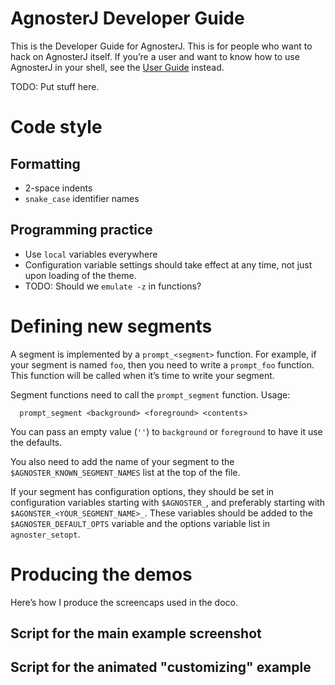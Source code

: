 AgnosterJ Developer Guide
=========================

This is the Developer Guide for AgnosterJ. This is for people who want to hack on AgnosterJ itself. If you’re a user and want to know how to use AgnosterJ in your shell, see the [User Guide](https://github.com/apjanke/agnosterj-zsh-theme/blob/master/doc/UserGuide.md) instead.


TODO: Put stuff here.

# Code style

## Formatting

* 2-space indents
* `snake_case` identifier names

## Programming practice

* Use `local` variables everywhere
* Configuration variable settings should take effect at any time, not just upon loading of the theme.
* TODO: Should we `emulate -z` in functions?

# Defining new segments

A segment is implemented by a `prompt_<segment>` function. For example, if your segment is named `foo`, then you need to write a `prompt_foo` function. This function will be called when it’s time to write your segment.

Segment functions need to call the `prompt_segment` function. Usage:

```
  prompt_segment <background> <foreground> <contents>
```

You can pass an empty value (`''`) to `background` or `foreground` to have it use the defaults.

You also need to add the name of your segment to the `$AGNOSTER_KNOWN_SEGMENT_NAMES` list at the top of the file.

If your segment has configuration options, they should be set in configuration variables starting with `$AGNOSTER_`, and preferably starting with `$AGONSTER_<YOUR_SEGMENT_NAME>_`. These variables should be added to the `$AGNOSTER_DEFAULT_OPTS` variable and the options variable list in `agnoster_setopt`.

# Producing the demos

Here’s how I produce the screencaps used in the doco.

## Script for the main example screenshot

## Script for the animated "customizing" example
